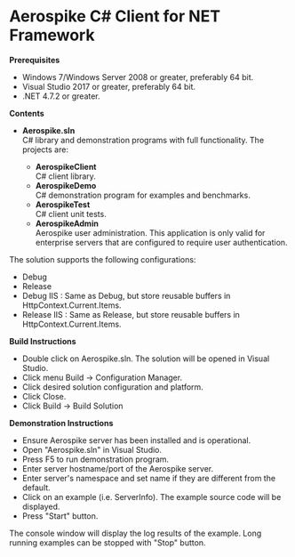 Aerospike C# Client for NET Framework
=====================================

**Prerequisites**

* Windows 7/Windows Server 2008 or greater, preferably 64 bit.
* Visual Studio 2017 or greater, preferably 64 bit.
* .NET 4.7.2 or greater.

**Contents**

* **Aerospike.sln**    
	C# library and demonstration programs with full functionality.  The projects are:
	
	* **AerospikeClient**    
		C# client library.
	* **AerospikeDemo**    
		C# demonstration program for examples and benchmarks.
	* **AerospikeTest**    
		C# client unit tests.
	* **AerospikeAdmin**    
		Aerospike user administration.  This application is only valid for enterprise servers that are configured to require user authentication.
	
The solution supports the following configurations:

* Debug
* Release
* Debug IIS : Same as Debug, but store reusable buffers in HttpContext.Current.Items.
* Release IIS : Same as Release, but store reusable buffers in HttpContext.Current.Items.


**Build Instructions**

* Double click on Aerospike.sln.  The solution will be opened in Visual Studio.
* Click menu Build -> Configuration Manager.
* Click desired solution configuration and platform.
* Click Close.
* Click Build -> Build Solution

**Demonstration Instructions**

* Ensure Aerospike server has been installed and is operational.
* Open "Aerospike.sln" in Visual Studio.
* Press F5 to run demonstration program.
* Enter server hostname/port of the Aerospike server.
* Enter server's namespace and set name if they are different from the default.
* Click on an example (i.e. ServerInfo).  The example source code will be displayed.
* Press "Start" button.  

The console window will display the log results of the example.
Long running examples can be stopped with "Stop" button.
